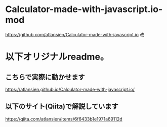 # Calculator-made-with-javascript.io-mod
https://github.com/atlansien/Calculator-made-with-javascript.io 改

# 以下オリジナルreadme。
## こちらで実際に動かせます
https://atlansien.github.io/Calculator-made-with-javascript.io/

## 以下のサイト(Qiita)で解説しています
https://qiita.com/atlansien/items/6f6433b1e1971a69112d